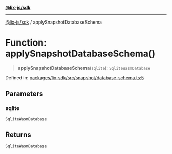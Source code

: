 [**@lix-js/sdk**](../README.md)

***

[@lix-js/sdk](../README.md) / applySnapshotDatabaseSchema

# Function: applySnapshotDatabaseSchema()

> **applySnapshotDatabaseSchema**(`sqlite`): `SqliteWasmDatabase`

Defined in: [packages/lix-sdk/src/snapshot/database-schema.ts:5](https://github.com/opral/monorepo/blob/bc82d6c7272aa8ad8661dcf0fee644d9229ef5eb/packages/lix-sdk/src/snapshot/database-schema.ts#L5)

## Parameters

### sqlite

`SqliteWasmDatabase`

## Returns

`SqliteWasmDatabase`
